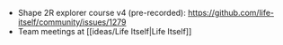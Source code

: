 - Shape 2R explorer course v4 (pre-recorded): https://github.com/life-itself/community/issues/1279
- Team meetings at [[ideas/Life Itself|Life Itself]]